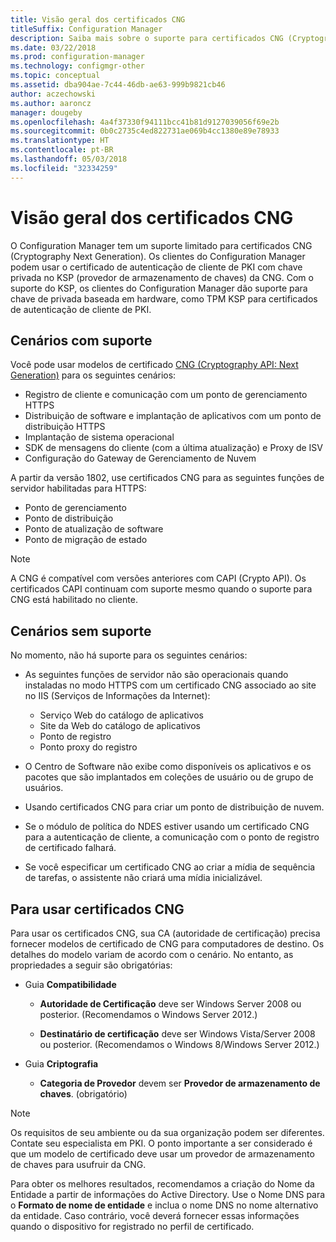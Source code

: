 ```yaml
---
title: Visão geral dos certificados CNG
titleSuffix: Configuration Manager
description: Saiba mais sobre o suporte para certificados CNG (Cryptography Next Generation) em clientes e servidores do Configuration Manager.
ms.date: 03/22/2018
ms.prod: configuration-manager
ms.technology: configmgr-other
ms.topic: conceptual
ms.assetid: dba904ae-7c44-46db-ae63-999b9821cb46
author: aczechowski
ms.author: aaroncz
manager: dougeby
ms.openlocfilehash: 4a4f37330f94111bcc41b81d9127039056f69e2b
ms.sourcegitcommit: 0b0c2735c4ed822731ae069b4cc1380e89e78933
ms.translationtype: HT
ms.contentlocale: pt-BR
ms.lasthandoff: 05/03/2018
ms.locfileid: "32334259"
---
```

# <a name="cng-certificates-overview"></a>Visão geral dos certificados CNG
<!-- 1356191 --> 

O Configuration Manager tem um suporte limitado para certificados CNG (Cryptography Next Generation). Os clientes do Configuration Manager podem usar o certificado de autenticação de cliente de PKI com chave privada no KSP (provedor de armazenamento de chaves) da CNG. Com o suporte do KSP, os clientes do Configuration Manager dão suporte para chave de privada baseada em hardware, como TPM KSP para certificados de autenticação de cliente de PKI.

## <a name="supported-scenarios"></a>Cenários com suporte
Você pode usar modelos de certificado [CNG (Cryptography API: Next Generation)](https://msdn.microsoft.com/library/windows/desktop/bb204775.aspx) para os seguintes cenários:

- Registro de cliente e comunicação com um ponto de gerenciamento HTTPS   
- Distribuição de software e implantação de aplicativos com um ponto de distribuição HTTPS   
- Implantação de sistema operacional  
- SDK de mensagens do cliente (com a última atualização) e Proxy de ISV   
- Configuração do Gateway de Gerenciamento de Nuvem  

A partir da versão 1802, use certificados CNG para as seguintes funções de servidor habilitadas para HTTPS: <!-- 1357314 -->   
- Ponto de gerenciamento
- Ponto de distribuição
- Ponto de atualização de software
- Ponto de migração de estado     

> [!NOTE]
> A CNG é compatível com versões anteriores com CAPI (Crypto API). Os certificados CAPI continuam com suporte mesmo quando o suporte para CNG está habilitado no cliente.

## <a name="unsupported-scenarios"></a>Cenários sem suporte

No momento, não há suporte para os seguintes cenários:

- As seguintes funções de servidor não são operacionais quando instaladas no modo HTTPS com um certificado CNG associado ao site no IIS (Serviços de Informações da Internet): 
    - Serviço Web do catálogo de aplicativos
    - Site da Web do catálogo de aplicativos
    - Ponto de registro  
    - Ponto proxy do registro  

- O Centro de Software não exibe como disponíveis os aplicativos e os pacotes que são implantados em coleções de usuário ou de grupo de usuários.

- Usando certificados CNG para criar um ponto de distribuição de nuvem.

- Se o módulo de política do NDES estiver usando um certificado CNG para a autenticação de cliente, a comunicação com o ponto de registro de certificado falhará.

- Se você especificar um certificado CNG ao criar a mídia de sequência de tarefas, o assistente não criará uma mídia inicializável.

## <a name="to-use-cng-certificates"></a>Para usar certificados CNG

Para usar os certificados CNG, sua CA (autoridade de certificação) precisa fornecer modelos de certificado de CNG para computadores de destino. Os detalhes do modelo variam de acordo com o cenário. No entanto, as propriedades a seguir são obrigatórias:

- Guia **Compatibilidade**

    - **Autoridade de Certificação** deve ser Windows Server 2008 ou posterior. (Recomendamos o Windows Server 2012.)

    - **Destinatário de certificação** deve ser Windows Vista/Server 2008 ou posterior. (Recomendamos o Windows 8/Windows Server 2012.)

- Guia **Criptografia**

    - **Categoria de Provedor** devem ser **Provedor de armazenamento de chaves**. (obrigatório)

> [!NOTE]
> Os requisitos de seu ambiente ou da sua organização podem ser diferentes. Contate seu especialista em PKI. O ponto importante a ser considerado é que um modelo de certificado deve usar um provedor de armazenamento de chaves para usufruir da CNG.

Para obter os melhores resultados, recomendamos a criação do Nome da Entidade a partir de informações do Active Directory. Use o Nome DNS para o **Formato de nome de entidade** e inclua o nome DNS no nome alternativo da entidade. Caso contrário, você deverá fornecer essas informações quando o dispositivo for registrado no perfil de certificado.